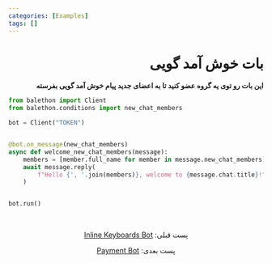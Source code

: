 ```yaml
---
categories: [Examples]
tags: []
---
```


<h1 align="right" dir="rtl">بات خوش آمد گویی</h1>

<p align="right" dir="rtl"><strong>این بات رو توی یه گروه عضو کنید تا به اعضای جدید پیام خوش آمد گویی بفرسته</strong></p>

```python
from balethon import Client
from balethon.conditions import new_chat_members

bot = Client("TOKEN")


@bot.on_message(new_chat_members)
async def welcome_new_chat_members(message):
    members = [member.full_name for member in message.new_chat_members]
    await message.reply(
        f"Hello {', '.join(members)}, welcome to {message.chat.title}!"
    )


bot.run()
```

<br>

<p align="center" dir="rtl">پست قبلی: <a href="https://balethon.ir/posts/inline-keyboards-bot">Inline Keyboards Bot</a></p>

<p align="center" dir="rtl">پست بعدی: <a href="https://balethon.ir/posts/payment-bot">Payment Bot</a></p>